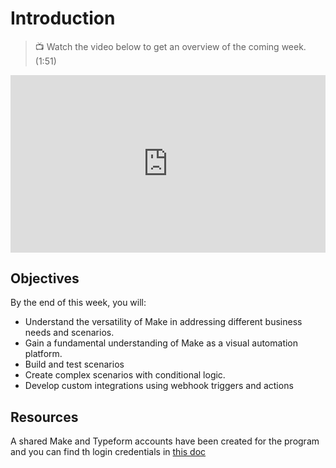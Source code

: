 # Introduction

> 📺 Watch the video below to get an overview of the coming week. (1:51)

<div style="position: relative; padding-bottom: 56.25%; height: 0;"><iframe width="560" height="315" src="https://www.youtube.com/embed/We3vkvt3ZIg" title="Welcome to Week 9 of Your Training! 🎉" frameborder="0" allow="accelerometer; autoplay; clipboard-write; encrypted-media; gyroscope; picture-in-picture; web-share" allowfullscreen style="position: absolute; top: 0; left: 0; width: 100%; height: 100%;"></iframe></div>

## Objectives
By the end of this week, you will:

- Understand the versatility of Make in addressing different business needs and scenarios.
- Gain a fundamental understanding of Make as a visual automation platform.
- Build and test scenarios
- Create complex scenarios with conditional logic.
- Develop custom integrations using webhook triggers and actions

## Resources
A shared Make and Typeform accounts have been created for the program and you can find th login credentials in [this doc](https://drive.google.com/file/d/1VWvOisD62GervdI2ubNBfXdOYBOVON97/view)
